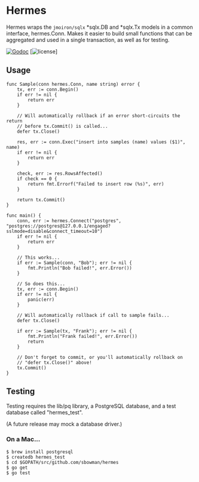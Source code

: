 # Hermes 

Hermes wraps the `jmoiron/sqlx` *sqlx.DB and *sqlx.Tx models in a common 
interface, hermes.Conn.  Makes it easier to build small functions that can
be aggregated and used in a single transaction, as well as for testing.

[![Godoc](http://img.shields.io/badge/godoc-reference-blue.svg?style=flat)](https://godoc.org/github.com/sbowman/hermes) 
[![license](http://img.shields.io/badge/license-MIT-red.svg?style=flat)]

## Usage

    func Sample(conn hermes.Conn, name string) error {
        tx, err := conn.Begin()
        if err != nil {
            return err
        }
        
        // Will automatically rollback if an error short-circuits the return
        // before tx.Commit() is called...
        defer tx.Close() 

        res, err := conn.Exec("insert into samples (name) values ($1)", name)
        if err != nil {
            return err
        }

        check, err := res.RowsAffected()
        if check == 0 {
            return fmt.Errorf("Failed to insert row (%s)", err)
        }

        return tx.Commit()
    }

    func main() {
        conn, err := hermes.Connect("postgres", "postgres://postgres@127.0.0.1/engaged?sslmode=disable&connect_timeout=10")
        if err != nil {
            return err
        }

        // This works...
        if err := Sample(conn, "Bob"); err != nil {
            fmt.Println("Bob failed!", err.Error())
        }

        // So does this...
        tx, err := conn.Begin()
        if err != nil {
            panic(err)
        }

        // Will automatically rollback if call to sample fails...
        defer tx.Close() 

        if err := Sample(tx, "Frank"); err != nil {
            fmt.Println("Frank failed!", err.Error())
            return
        }

        // Don't forget to commit, or you'll automatically rollback on 
        // "defer tx.Close()" above!
        tx.Commit() 
    }

## Testing

Testing requires the lib/pq library, a PostgreSQL database, and a test database
called "hermes_test".

(A future release may mock a database driver.)

### On a Mac...

    $ brew install postgresql
    $ createdb hermes_test
    $ cd $GOPATH/src/github.com/sbowman/hermes
    $ go get
    $ go test
